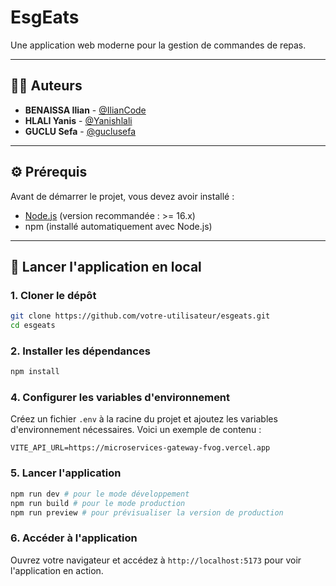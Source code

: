 # EsgEats

Une application web moderne pour la gestion de commandes de repas.

---

## 👨‍💻 Auteurs

- **BENAISSA Ilian** - [@IlianCode](https://github.com/IlianCode)
- **HLALI Yanis** - [@Yanishlali](https://github.com/Yanishlali)
- **GUCLU Sefa** - [@guclusefa](https://github.com/guclusefa)

---

## ⚙️ Prérequis

Avant de démarrer le projet, vous devez avoir installé :

- [Node.js](https://nodejs.org/) (version recommandée : >= 16.x)
- npm (installé automatiquement avec Node.js)

---

## 🚀 Lancer l'application en local

### 1. Cloner le dépôt

```bash
git clone https://github.com/votre-utilisateur/esgeats.git
cd esgeats
```

### 2. Installer les dépendances

```bash
npm install
```
### 4. Configurer les variables d'environnement
Créez un fichier `.env` à la racine du projet et ajoutez les variables d'environnement nécessaires. Voici un exemple de contenu :

```env
VITE_API_URL=https://microservices-gateway-fvog.vercel.app
```

### 5. Lancer l'application

```bash
npm run dev # pour le mode développement
npm run build # pour le mode production
npm run preview # pour prévisualiser la version de production
```

### 6. Accéder à l'application
Ouvrez votre navigateur et accédez à `http://localhost:5173` pour voir l'application en action.
